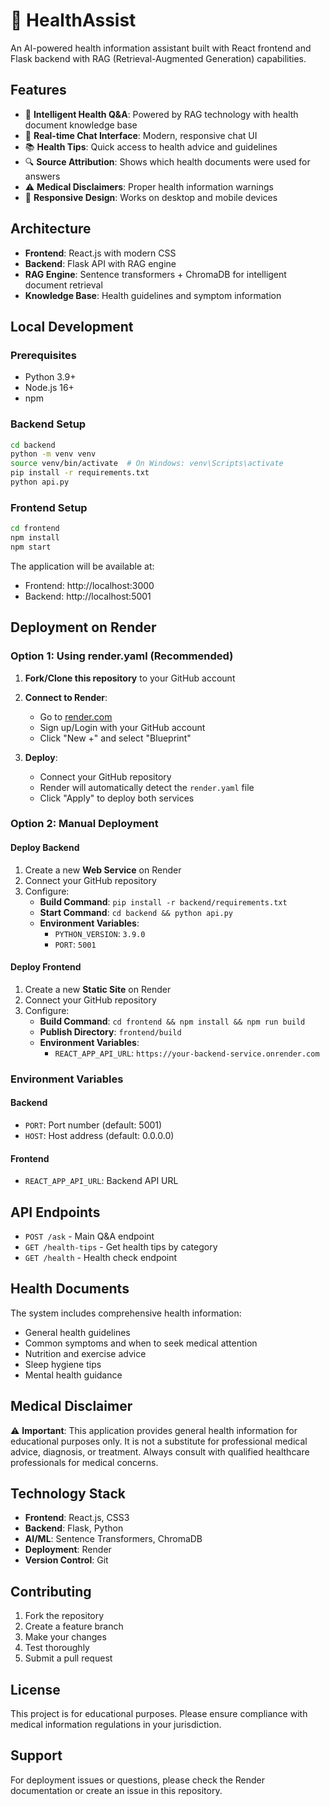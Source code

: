 # 🏥 HealthAssist

An AI-powered health information assistant built with React frontend and Flask backend with RAG (Retrieval-Augmented Generation) capabilities.

## Features

- 🤖 **Intelligent Health Q&A**: Powered by RAG technology with health document knowledge base
- 💬 **Real-time Chat Interface**: Modern, responsive chat UI
- 📚 **Health Tips**: Quick access to health advice and guidelines
- 🔍 **Source Attribution**: Shows which health documents were used for answers
- ⚠️ **Medical Disclaimers**: Proper health information warnings
- 📱 **Responsive Design**: Works on desktop and mobile devices

## Architecture

- **Frontend**: React.js with modern CSS
- **Backend**: Flask API with RAG engine
- **RAG Engine**: Sentence transformers + ChromaDB for intelligent document retrieval
- **Knowledge Base**: Health guidelines and symptom information

## Local Development

### Prerequisites
- Python 3.9+
- Node.js 16+
- npm

### Backend Setup
```bash
cd backend
python -m venv venv
source venv/bin/activate  # On Windows: venv\Scripts\activate
pip install -r requirements.txt
python api.py
```

### Frontend Setup
```bash
cd frontend
npm install
npm start
```

The application will be available at:
- Frontend: http://localhost:3000
- Backend: http://localhost:5001

## Deployment on Render

### Option 1: Using render.yaml (Recommended)

1. **Fork/Clone this repository** to your GitHub account

2. **Connect to Render**:
   - Go to [render.com](https://render.com)
   - Sign up/Login with your GitHub account
   - Click "New +" and select "Blueprint"

3. **Deploy**:
   - Connect your GitHub repository
   - Render will automatically detect the `render.yaml` file
   - Click "Apply" to deploy both services

### Option 2: Manual Deployment

#### Deploy Backend
1. Create a new **Web Service** on Render
2. Connect your GitHub repository
3. Configure:
   - **Build Command**: `pip install -r backend/requirements.txt`
   - **Start Command**: `cd backend && python api.py`
   - **Environment Variables**:
     - `PYTHON_VERSION`: `3.9.0`
     - `PORT`: `5001`

#### Deploy Frontend
1. Create a new **Static Site** on Render
2. Connect your GitHub repository
3. Configure:
   - **Build Command**: `cd frontend && npm install && npm run build`
   - **Publish Directory**: `frontend/build`
   - **Environment Variables**:
     - `REACT_APP_API_URL`: `https://your-backend-service.onrender.com`

### Environment Variables

#### Backend
- `PORT`: Port number (default: 5001)
- `HOST`: Host address (default: 0.0.0.0)

#### Frontend
- `REACT_APP_API_URL`: Backend API URL

## API Endpoints

- `POST /ask` - Main Q&A endpoint
- `GET /health-tips` - Get health tips by category
- `GET /health` - Health check endpoint

## Health Documents

The system includes comprehensive health information:
- General health guidelines
- Common symptoms and when to seek medical attention
- Nutrition and exercise advice
- Sleep hygiene tips
- Mental health guidance

## Medical Disclaimer

⚠️ **Important**: This application provides general health information for educational purposes only. It is not a substitute for professional medical advice, diagnosis, or treatment. Always consult with qualified healthcare professionals for medical concerns.

## Technology Stack

- **Frontend**: React.js, CSS3
- **Backend**: Flask, Python
- **AI/ML**: Sentence Transformers, ChromaDB
- **Deployment**: Render
- **Version Control**: Git

## Contributing

1. Fork the repository
2. Create a feature branch
3. Make your changes
4. Test thoroughly
5. Submit a pull request

## License

This project is for educational purposes. Please ensure compliance with medical information regulations in your jurisdiction.

## Support

For deployment issues or questions, please check the Render documentation or create an issue in this repository.